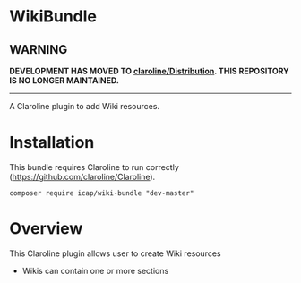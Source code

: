 WikiBundle
==========

WARNING
-------

**DEVELOPMENT HAS MOVED TO [claroline/Distribution](http://github.com/claroline/Distribution). THIS REPOSITORY IS NO LONGER MAINTAINED.**

--------

A Claroline plugin to add Wiki resources.

Installation
============

This bundle requires Claroline to run correctly (https://github.com/claroline/Claroline).

`composer require icap/wiki-bundle "dev-master"`

Overview
========

This Claroline plugin allows user to create Wiki resources
* Wikis can contain one or more sections
